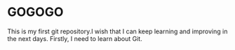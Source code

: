 # GOGOGO
This is my first git repository.I wish that I can keep learning and improving in the next days.
Firstly, I need to learn about Git.
